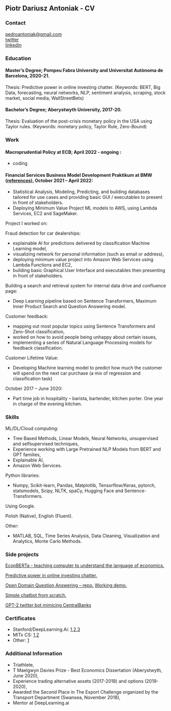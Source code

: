 ## Piotr Dariusz Antoniak - CV

### Contact

pedroantoniak@gmail.com <br/>
[twitter](https://twitter.com/pedroantoniak) <br>
[linkedin](https://www.linkedin.com/in/piotr-antoniak-a3b4741a9/)

### Education
#### Master’s Degree; Pompeu Fabra University and Universitat Autònoma de Barcelona, 2020-21.

Thesis: Predictive power in online investing chatter. 
(Keywords: BERT, Big Data, forecasting, neural networks, NLP, sentiment analysis, scraping, stock market, social media, WallStreetBets)

#### Bachelor’s Degree; Aberystwyth University, 2017-20.

Thesis: Evaluation of the post-crisis monetary policy in the USA using Taylor rules. 
(Keywords: monetary policy, Taylor Rule, Zero-Bound)
### Work

#### Macroprudential Policy at ECB; April 2022 - ongoing :
 - coding


#### Financial Services Business Model Development Praktikum at BMW ([references](https://github.com/PiotrAntoniak/piotrcv/blob/gh-pages/BMW_references.pdf)), October 2021 – April 2022:

-	Statistical Analysis, Modeling, Predicting, and building databases tailored for use cases and providing basic GUI / executables to present in front of stakeholders. 
-	Deploying Minimum Value Project ML models to AWS, using Lambda Services, EC2 and SageMaker.

Project I worked on:

Fraud detection for car dealerships: 
-	explainable AI for predictions delivered by classification Machine Learning model, 
-	visualizing network for personal information (such as email or address),
-	deploying minimum value project into Amazon Web Services using Lambda Functions and EC2,
-	building basic Graphical User Interface and executables then presenting in front of stakeholders.


Building a search and retrieval system for internal data drive and confluence page:
-	Deep Learning pipeline based on Sentence Transformers, Maximum Inner Product Search and Question Answering model.

Customer feedback: 
-	mapping out most popular topics using Sentence Transformers and Zero-Shot classification,
-	worked on how to avoid people being unhappy about certain issues, 
-	implementing a series of Natural Language Processing models for feedback classification.

Customer Lifetime Value:
-	Developing Machine learning model to predict how much the customer will spend on the next car purchase (a mix of regression and classification task)



October 2017 – June 2020:
-	Part time job in hospitality – barista, bartender, kitchen porter. One year in charge of the evening kitchen.

### Skills

ML/DL/Cloud computing:
-	Tree Based Methods, Linear Models, Neural Networks, unsupervised and selfsupervised techniques,
-	Experience working with Large Pretrained NLP Models from BERT and GPT families,
-	Explainable AI,
-	Amazon Web Services.

Python libraries: 
-	Numpy, Scikit-learn, Pandas, Matplotlib, Tensorflow/Keras, pytorch, statsmodels, Scipy, NLTK, spaCy, Hugging Face and Sentence-Transformers.

Using Google.

Polish (Native), English (Fluent).

Other:
-	MATLAB, SQL, Time Series Analysis, Data Cleaning, Visualization and Analytics, Monte Carlo Methods.


### Side projects

[EconBERTa - teaching computer to understand the language of economics.](https://github.com/PiotrAntoniak/EconBERTa/blob/main/EconBERTa.pdf)

[Predictive power in online investing chatter.](https://github.com/PiotrAntoniak/M_T/blob/main/PiotrAntoniak_MT_070621.pdf)

[Open Domain Question Answering – repo.](https://github.com/PiotrAntoniak/QuestionAnswering) [Working demo.](https://huggingface.co/spaces/ThePixOne/open_domain_qa)

[Simple chatbot from scratch.](https://github.com/PiotrAntoniak/simple_chatbot)

[GPT-2 twitter bot mimicing CentralBanks](https://twitter.com/YourAverageCB)



### Certificates 
- Stanford/DeepLearning.Ai: [1](https://www.coursera.org/account/accomplishments/verify/TUMZBPKPXWJR),[2](https://coursera.org/share/5885cbc461cb32adccc8f9ca2bfc501d),[3](https://coursera.org/share/ef2e4b0807353cc118729b1952a9f2d7)
- MITx CS: [1](https://courses.edx.org/certificates/8e8b7ef040ec4408ad014947a92c3739),[2](https://courses.edx.org/certificates/0ae3febe0079442e973ca4b34d303592)
- Other: [1](https://www.coursera.org/account/accomplishments/verify/CH8CYH52RU62)

### Additional Information
- Triathlete, 
-	T Maelgwyn Davies Prize - Best Economics Dissertation (Aberystwyth, June 2020),
-	Experience trading alternative assets (2017-2018) and options (2019-2020),
-	Awarded the Second Place in The Export Challenge organized by the Transport Department (Swansea, November 2018),
-	Mentor at DeepLearning.ai
